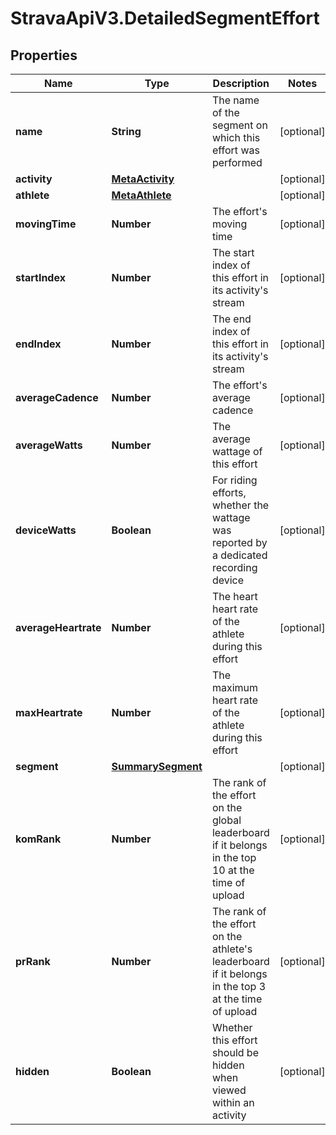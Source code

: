 # StravaApiV3.DetailedSegmentEffort

## Properties
Name | Type | Description | Notes
------------ | ------------- | ------------- | -------------
**name** | **String** | The name of the segment on which this effort was performed | [optional] 
**activity** | [**MetaActivity**](MetaActivity.md) |  | [optional] 
**athlete** | [**MetaAthlete**](MetaAthlete.md) |  | [optional] 
**movingTime** | **Number** | The effort's moving time | [optional] 
**startIndex** | **Number** | The start index of this effort in its activity's stream | [optional] 
**endIndex** | **Number** | The end index of this effort in its activity's stream | [optional] 
**averageCadence** | **Number** | The effort's average cadence | [optional] 
**averageWatts** | **Number** | The average wattage of this effort | [optional] 
**deviceWatts** | **Boolean** | For riding efforts, whether the wattage was reported by a dedicated recording device | [optional] 
**averageHeartrate** | **Number** | The heart heart rate of the athlete during this effort | [optional] 
**maxHeartrate** | **Number** | The maximum heart rate of the athlete during this effort | [optional] 
**segment** | [**SummarySegment**](SummarySegment.md) |  | [optional] 
**komRank** | **Number** | The rank of the effort on the global leaderboard if it belongs in the top 10 at the time of upload | [optional] 
**prRank** | **Number** | The rank of the effort on the athlete's leaderboard if it belongs in the top 3 at the time of upload | [optional] 
**hidden** | **Boolean** | Whether this effort should be hidden when viewed within an activity | [optional] 


